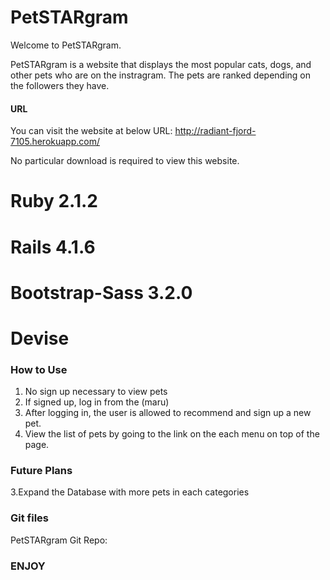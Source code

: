 # PetSTARgram

Welcome to PetSTARgram.

PetSTARgram is a website that displays the most popular cats, dogs, and other pets who are on the instragram. The pets are ranked depending on the followers they have.

#### URL
You can visit the website at below URL:
http://radiant-fjord-7105.herokuapp.com/

No particular download is required to view this website.

# Ruby 2.1.2
# Rails 4.1.6
# Bootstrap-Sass 3.2.0
# Devise

### How to Use
1. No sign up necessary to view pets
2. If signed up, log in from the (maru)
3. After logging in, the user is allowed to recommend and sign up a new pet.
4. View the list of pets by going to the link on the each menu on top of the page.

### Future Plans
3.Expand the Database with more pets in each categories

### Git files
PetSTARgram Git Repo:

### ENJOY


